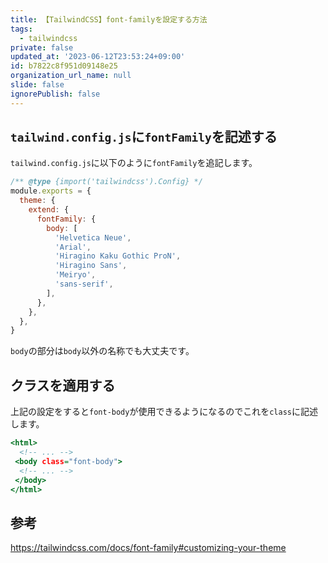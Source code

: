 ```yaml
---
title: 【TailwindCSS】font-familyを設定する方法
tags:
  - tailwindcss
private: false
updated_at: '2023-06-12T23:53:24+09:00'
id: b7822c8f951d09148e25
organization_url_name: null
slide: false
ignorePublish: false
---
```

## `tailwind.config.js`に`fontFamily`を記述する

`tailwind.config.js`に以下のように`fontFamily`を追記します。


```js:tailwind.config.js
/** @type {import('tailwindcss').Config} */
module.exports = {
  theme: {
    extend: {
      fontFamily: {
        body: [
          'Helvetica Neue',
          'Arial',
          'Hiragino Kaku Gothic ProN',
          'Hiragino Sans',
          'Meiryo',
          'sans-serif',
        ],
      },
    },
  },
}
```

`body`の部分は`body`以外の名称でも大丈夫です。

## クラスを適用する

上記の設定をすると`font-body`が使用できるようになるのでこれを`class`に記述します。

```index.html
<html>
  <!-- ... -->
 <body class="font-body">
  <!-- ... -->
 </body>
</html>
```

## 参考

https://tailwindcss.com/docs/font-family#customizing-your-theme
